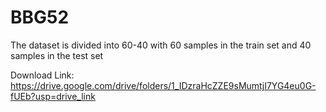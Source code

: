 # BBG52

The dataset is divided into 60-40 with 60 samples in the train set and 40 samples in the test set

Download Link: https://drive.google.com/drive/folders/1_IDzraHcZZE9sMumtjI7YG4eu0G-fUEb?usp=drive_link
